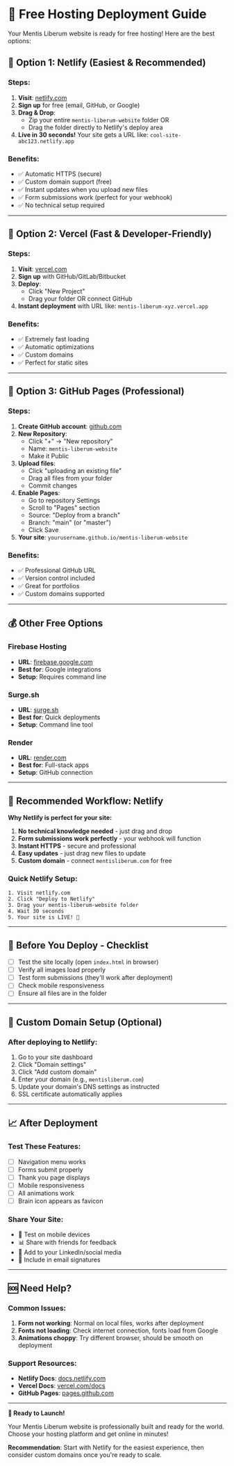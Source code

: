 # 🚀 Free Hosting Deployment Guide

Your Mentis Liberum website is ready for free hosting! Here are the best options:

## 🥇 **Option 1: Netlify (Easiest & Recommended)**

### Steps:
1. **Visit**: [netlify.com](https://netlify.com)
2. **Sign up** for free (email, GitHub, or Google)
3. **Drag & Drop**: 
   - Zip your entire `mentis-liberum-website` folder OR
   - Drag the folder directly to Netlify's deploy area
4. **Live in 30 seconds!** Your site gets a URL like: `cool-site-abc123.netlify.app`

### Benefits:
- ✅ Automatic HTTPS (secure)
- ✅ Custom domain support (free)
- ✅ Instant updates when you upload new files
- ✅ Form submissions work (perfect for your webhook)
- ✅ No technical setup required

---

## 🥈 **Option 2: Vercel (Fast & Developer-Friendly)**

### Steps:
1. **Visit**: [vercel.com](https://vercel.com)
2. **Sign up** with GitHub/GitLab/Bitbucket
3. **Deploy**:
   - Click "New Project" 
   - Drag your folder OR connect GitHub
4. **Instant deployment** with URL like: `mentis-liberum-xyz.vercel.app`

### Benefits:
- ✅ Extremely fast loading
- ✅ Automatic optimizations
- ✅ Custom domains
- ✅ Perfect for static sites

---

## 🥉 **Option 3: GitHub Pages (Professional)**

### Steps:
1. **Create GitHub account**: [github.com](https://github.com)
2. **New Repository**: 
   - Click "+" → "New repository"
   - Name: `mentis-liberum-website`
   - Make it Public
3. **Upload files**:
   - Click "uploading an existing file"
   - Drag all files from your folder
   - Commit changes
4. **Enable Pages**:
   - Go to repository Settings
   - Scroll to "Pages" section
   - Source: "Deploy from a branch"
   - Branch: "main" (or "master")
   - Click Save
5. **Your site**: `yourusername.github.io/mentis-liberum-website`

### Benefits:
- ✅ Professional GitHub URL
- ✅ Version control included
- ✅ Great for portfolios
- ✅ Custom domains supported

---

## 💰 **Other Free Options**

### Firebase Hosting
- **URL**: [firebase.google.com](https://firebase.google.com)
- **Best for**: Google integrations
- **Setup**: Requires command line

### Surge.sh
- **URL**: [surge.sh](https://surge.sh)
- **Best for**: Quick deployments
- **Setup**: Command line tool

### Render
- **URL**: [render.com](https://render.com)
- **Best for**: Full-stack apps
- **Setup**: GitHub connection

---

## 🎯 **Recommended Workflow: Netlify**

**Why Netlify is perfect for your site:**

1. **No technical knowledge needed** - just drag and drop
2. **Form submissions work perfectly** - your webhook will function
3. **Instant HTTPS** - secure and professional
4. **Easy updates** - just drag new files to update
5. **Custom domain** - connect `mentisliberum.com` for free

### Quick Netlify Setup:
```
1. Visit netlify.com
2. Click "Deploy to Netlify"
3. Drag your mentis-liberum-website folder
4. Wait 30 seconds
5. Your site is LIVE! 🎉
```

---

## 📝 **Before You Deploy - Checklist**

- [ ] Test the site locally (open `index.html` in browser)
- [ ] Verify all images load properly
- [ ] Test form submissions (they'll work after deployment)
- [ ] Check mobile responsiveness
- [ ] Ensure all files are in the folder

---

## 🔧 **Custom Domain Setup (Optional)**

### After deploying to Netlify:
1. Go to your site dashboard
2. Click "Domain settings"
3. Click "Add custom domain"
4. Enter your domain (e.g., `mentisliberum.com`)
5. Update your domain's DNS settings as instructed
6. SSL certificate automatically applies

---

## 📈 **After Deployment**

### Test These Features:
- [ ] Navigation menu works
- [ ] Forms submit properly
- [ ] Thank you page displays
- [ ] Mobile responsiveness
- [ ] All animations work
- [ ] Brain icon appears as favicon

### Share Your Site:
- 📱 Test on mobile devices
- 📊 Share with friends for feedback
- 🔗 Add to your LinkedIn/social media
- 📧 Include in email signatures

---

## 🆘 **Need Help?**

### Common Issues:
1. **Form not working**: Normal on local files, works after deployment
2. **Fonts not loading**: Check internet connection, fonts load from Google
3. **Animations choppy**: Try different browser, should be smooth on deployment

### Support Resources:
- **Netlify Docs**: [docs.netlify.com](https://docs.netlify.com)
- **Vercel Docs**: [vercel.com/docs](https://vercel.com/docs)
- **GitHub Pages**: [pages.github.com](https://pages.github.com)

---

**🎉 Ready to Launch!**

Your Mentis Liberum website is professionally built and ready for the world. Choose your hosting platform and get online in minutes!

**Recommendation**: Start with Netlify for the easiest experience, then consider custom domains once you're ready to scale.
